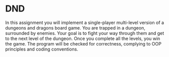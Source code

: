 # DND
In this assignment you will implement a single-player multi-level version of a dungeons and dragons board
game.
You are trapped in a dungeon, surrounded by enemies. Your goal is to fight your way through them and get
to the next level of the dungeon. Once you complete all the levels, you win the game.
The program will be checked for correctness, complying to OOP principles and coding conventions.
